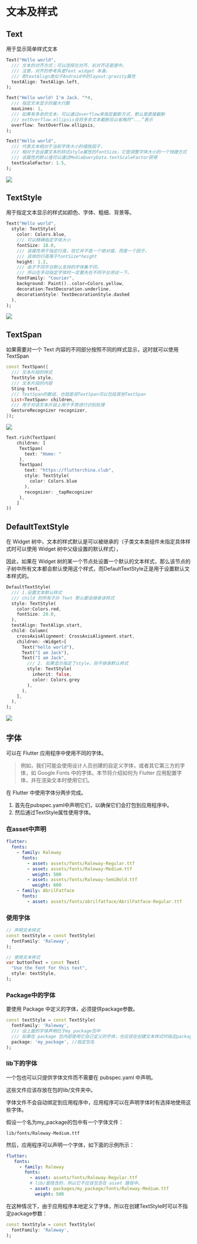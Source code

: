 # 文本及样式

## Text
用于显示简单样式文本
``` dart
Text("Hello world",
  /// 文本的对齐方式；可以选择左对齐、右对齐还是居中。
  /// 注意，对齐的参考系是Text widget 本身。
  /// 即textAlign类似于Android中的layout:gravity属性
  textAlign: TextAlign.left,
);

Text("Hello world! I'm Jack. "*4,
  /// 指定文本显示的最大行数
  maxLines: 1,
  /// 如果有多余的文本，可以通过overflow来指定截断方式，默认是直接截断
  /// extOverflow.ellipsis会将多余文本截断后以省略符“...”表示
  overflow: TextOverflow.ellipsis,
);

Text("Hello world",
  /// 代表文本相对于当前字体大小的缩放因子，
  /// 相对于去设置文本的样式style属性的fontSize，它是调整字体大小的一个快捷方式
  /// 该属性的默认值可以通过MediaQueryData.textScaleFactor获得
  textScaleFactor: 1.5,
);
```

![](img/37b53292.png)

## TextStyle
用于指定文本显示的样式如颜色、字体、粗细、背景等。
``` dart
Text("Hello world",
  style: TextStyle(
    color: Colors.blue,
    /// 可以精确指定字体大小
    fontSize: 18.0,
    /// 该属性用于指定行高，但它并不是一个绝对值，而是一个因子，
    /// 具体的行高等于fontSize*height
    height: 1.2,  
    /// 由于不同平台默认支持的字体集不同，
    /// 所以在手动指定字体时一定要先在不同平台测试一下。
    fontFamily: "Courier",
    background: Paint()..color=Colors.yellow,
    decoration:TextDecoration.underline,
    decorationStyle: TextDecorationStyle.dashed
  ),
);
```
![](img/853d4261.png)

## TextSpan
如果需要对一个 Text 内容的不同部分按照不同的样式显示，这时就可以使用TextSpan
``` dart
const TextSpan({
  /// 文本片段的样式
  TextStyle style, 
  /// 文本片段的内容
  Sting text,
  /// TextSpan的数组，也就是说TextSpan可以包括其他TextSpan
  List<TextSpan> children,
  /// 用于对该文本片段上用于手势进行识别处理
  GestureRecognizer recognizer,
});
```

![](img/eb9c4683.png)

``` dart
Text.rich(TextSpan(
    children: [
     TextSpan(
       text: "Home: "
     ),
     TextSpan(
       text: "https://flutterchina.club",
       style: TextStyle(
         color: Colors.blue
       ),  
       recognizer: _tapRecognizer
     ),
    ]
))
```

## DefaultTextStyle

在 Widget 树中，文本的样式默认是可以被继承的（子类文本类组件未指定具体样式时可以使用 Widget 树中父级设置的默认样式），

因此，如果在 Widget 树的某一个节点处设置一个默认的文本样式，那么该节点的子树中所有文本都会默认使用这个样式，而DefaultTextStyle正是用于设置默认文本样式的。

``` dart
DefaultTextStyle(
  /// 1.设置文本默认样式 
  /// child 的所有子孙 Text 默认都会继承该样式 
  style: TextStyle(
    color:Colors.red,
    fontSize: 20.0,
  ),
  textAlign: TextAlign.start,
  child: Column(
    crossAxisAlignment: CrossAxisAlignment.start,
    children: <Widget>[
      Text("hello world"),
      Text("I am Jack"),
      Text("I am Jack",
        /// 2. 如果显示指定了style，则不继承默认样式
        style: TextStyle(
          inherit: false, 
          color: Colors.grey
        ),
      ),
    ],
  ),
);
```

![](img/06f22453.png)

## 字体

可以在 Flutter 应用程序中使用不同的字体。

>例如，我们可能会使用设计人员创建的自定义字体，或者其它第三方的字体，如 Google Fonts 中的字体。本节将介绍如何为 Flutter 
> 应用配置字体，并在渲染文本时使用它们。

在 Flutter 中使用字体分两步完成。
1. 首先在pubspec.yaml中声明它们，以确保它们会打包到应用程序中。
2. 然后通过TextStyle属性使用字体。

### 在asset中声明
``` yaml
flutter:
  fonts:
    - family: Raleway
      fonts:
        - asset: assets/fonts/Raleway-Regular.ttf
        - asset: assets/fonts/Raleway-Medium.ttf
          weight: 500
        - asset: assets/fonts/Raleway-SemiBold.ttf
          weight: 600
    - family: AbrilFatface
      fonts:
        - asset: assets/fonts/abrilfatface/AbrilFatface-Regular.ttf      
```

### 使用字体
``` dart
// 声明文本样式
const textStyle = const TextStyle(
  fontFamily: 'Raleway',
);

// 使用文本样式
var buttonText = const Text(
  "Use the font for this text",
  style: textStyle,
);
```

### Package中的字体
要使用 Package 中定义的字体，必须提供package参数。

``` dart
const textStyle = const TextStyle(
  fontFamily: 'Raleway',
  /// 设上面的字体声明位于my_package包中
  /// 如果在 package 包内部使用它自己定义的字体，也应该在创建文本样式时指定package参数
  package: 'my_package', //指定包名
);
```

### lib下的字体
一个包也可以只提供字体文件而不需要在 pubspec.yaml 中声明。 

这些文件应该存放在包的lib/文件夹中。

字体文件不会自动绑定到应用程序中，应用程序可以在声明字体时有选择地使用这些字体。

假设一个名为my_package的包中有一个字体文件：
```
lib/fonts/Raleway-Medium.ttf
```
然后，应用程序可以声明一个字体，如下面的示例所示：
``` yaml
flutter:
   fonts:
     - family: Raleway
       fonts:
         - asset: assets/fonts/Raleway-Regular.ttf
         # lib/是隐含的，所以它不应该包含在 asset 路径中。
         - asset: packages/my_package/fonts/Raleway-Medium.ttf
           weight: 500
```

在这种情况下，由于应用程序本地定义了字体，所以在创建TextStyle时可以不指定package参数：

``` dart
const textStyle = const TextStyle(
  fontFamily: 'Raleway',
);
```


